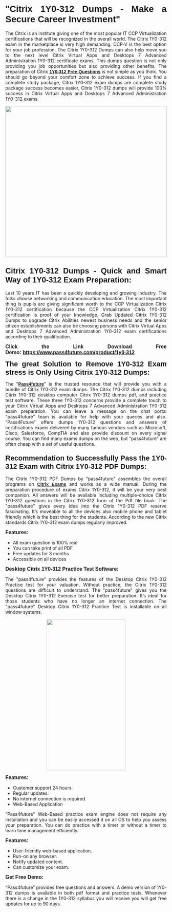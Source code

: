 
<h1 style="text-align: justify;"><span style="font-family:Tahoma,Geneva,sans-serif;"><strong>"Citrix 1Y0-312 Dumps - Make a Secure Career Investment"</strong></span></h1>

<p style="text-align: justify;">The Citrix is an institute giving one of the most popular IT CCP Virtualization certifications that will be recognized in the overall world. The Citrix 1Y0-312 exam in the marketplace is very high demanding. CCP-V is the best option for your job profession. The Citrix 1Y0-312 Dumps can also help move you to the next level Citrix Virtual Apps and Desktops 7 Advanced Administration 1Y0-312 certificate exams. This dumps question is not only providing you job opportunities but also providing other benefits. The preparation of Citrix <span style="font-family:Tahoma,Geneva,sans-serif;"><strong><a href="https://www.pass4future.com/questions/citrix/1y0-312">1Y0-312 Free Questions</a></strong></span> is not simple as you think. You should go beyond your comfort zone to achieve success. If you find a complete study package, Citrix 1Y0-312 exam dumps are complete study package success becomes easier, Citrix 1Y0-312 dumps will provide 100% success in Citrix Virtual Apps and Desktops 7 Advanced Administration 1Y0-312 exams.</p>

<p style="text-align: justify;"><a href="https://www.pass4future.com/product/1y0-312"><img alt="" src="https://lh3.googleusercontent.com/pw/AM-JKLVhEO4I138wJzOepD3laGU-R1M7eT-OTYdow6pCESip26lSeaxxzS9BVWUKuzj1e3L_MoxCfVgBEvV8ODwl1LGzlZbt6HJm3NXXplPwnYiBfuYM_eQCcVVRMaAwHdsl3AhHOZS-up7mzwmd4i4EpEGq=w1112-h625-no?authuser=0" style="width: 100%; height: 470px;" /></a></p>

<h2 style="text-align: justify;"><span style="font-size:24px;"><strong><span style="font-family:Tahoma,Geneva,sans-serif;">Citrix 1Y0-312 Dumps - Quick and Smart Way of 1Y0-312 Exam Preparation:</span></strong></span></h2>

<p style="text-align: justify;">Last 10 years IT has been a quickly developing and growing industry. The folks choose networking and communication education. The most important thing is pupils are giving significant worth to the CCP Virtualization Citrix 1Y0-312 certification because the CCP Virtualization Citrix 1Y0-312 certification is proof of your knowledge. Grab Updated Citrix 1Y0-312 Dumps to upgrade Citrix Abilities newest business needs and the senior citizen establishments can also be choosing persons with Citrix Virtual Apps and Desktops 7 Advanced Administration 1Y0-312 exam certifications according to their qualification.</p>

<p style="text-align: justify;"><strong><span style="font-family:Lucida Sans Unicode,Lucida Grande,sans-serif;"><span style="font-size:16px;">Click the Link Download Free Demo: <a href="https://www.pass4future.com/product/1y0-312">https://www.pass4future.com/product/1y0-312</a></span></span></strong></p>

<p style="text-align: justify;"><strong><span style="font-size:22px;"><span style="font-family:Tahoma,Geneva,sans-serif;">The great Solution to Remove 1Y0-312 Exam stress is Only Using Citrix 1Y0-312 Dumps:</span></span></strong></p>

<p style="text-align: justify;">The "<span style="font-family:Lucida Sans Unicode,Lucida Grande,sans-serif;"><a href="https://www.pass4future.com/"><strong>Pass4future</strong></a></span>" is the trusted resource that will provide you with a bundle of Citrix 1Y0-312 exam dumps. The Citrix 1Y0-312 dumps including Citrix 1Y0-312 desktop computer Citrix 1Y0-312 dumps pdf, and practice test software. These three 1Y0-312 concerns provide a complete touch to your Citrix Virtual Apps and Desktops 7 Advanced Administration 1Y0-312 exam preparation. You can leave a message on the chat portal "pass4future" team is available for help with your queries and also. “Pass4Future” offers dumps 1Y0-312 questions and answers of certifications exams delivered by many famous vendors such as Microsoft, Cisco, Salesforce, CompTIA and also provide discount on every signal course. You can find many exams dumps on the web, but “pass4future” are often cheap with a set of useful questions.</p>

<h3 style="text-align: justify;"><span style="font-size:22px;"><strong><span style="font-family:Tahoma,Geneva,sans-serif;">Recommendation to Successfully Pass the 1Y0-312 Exam with Citrix 1Y0-312 PDF Dumps:</span></strong></span></h3>

<p style="text-align: justify;">The Citrix 1Y0-312 PDF Dumps by "pass4future" assembles the overall programs on <span style="font-family:Lucida Sans Unicode,Lucida Grande,sans-serif;"><strong><a href="https://www.pass4future.com/citrix">Citrix Exams</a></strong></span> and works as a wide manual. During the preparation procedure of exams Citrix 1Y0-312, it will be your very best companion. All answers will be available including multiple-choice Citrix 1Y0-312 questions in the Citrix 1Y0-312 form of the Pdf file book. The "pass4future" gives every idea into the Citrix 1Y0-312 PDF reserve fascinating. It’s moveable to all the devices also mobile phone and tablet friendly which is the best thing for the students. According to the new Citrix standards Citrix 1Y0-312 exam dumps regularly improved.</p>

<p style="text-align: justify;"><span style="font-family:Lucida Sans Unicode,Lucida Grande,sans-serif;"><span style="font-size:16px;"><strong>Features:</strong></span></span></p>

<ul>
	<li style="text-align: justify;">All exam question is 100% real</li>
	<li style="text-align: justify;">You can take print of all PDF</li>
	<li style="text-align: justify;">Free updates for 3 months </li>
	<li style="text-align: justify;">Accessible on all devices</li>
</ul>

<p style="text-align: justify;"><span style="font-family:Tahoma,Geneva,sans-serif;"><span style="font-size:16px;"><strong>Desktop Citrix 1Y0-312 Practice Test Software:</strong></span></span></p>

<p style="text-align: justify;">The "pass4future" provides the features of the Desktop Citrix 1Y0-312 Practice test for your valuation. Without practice, the Citrix 1Y0-312 questions are difficult to understand. The "pass4future" gives you the Desktop Citrix 1Y0-312 Exercise test for better preparation. It’s ideal for those students who have no longer an internet connection. The "pass4future" Desktop Citrix 1Y0-312 Practice Test is installable on all window systems.</p>

<p style="text-align: center;"><a href="https://www.pass4future.com/product/1y0-312"><img alt="" src="https://lh3.googleusercontent.com/pw/AM-JKLV3yUm3jiqqIo1xIsj1VJ_UeysYexQY-pRYO0rIFl3vg11QZioN-gzffpw2AfKqFynWuvoXOreWrWS0swpr4xmOSWfwII2jvatteuqrfxiWGFBSHPiZUCoi33jqeymK5dmu-0enyX6tayRCAMHw05jv=s625-no?authuser=0" style="width: 70%; height: 470px;" /></a></p>

<p style="text-align: justify;"><span style="font-size:16px;"><span style="font-family:Lucida Sans Unicode,Lucida Grande,sans-serif;"><strong>Features:</strong></span></span></p>

<ul>
	<li style="text-align: justify;">Customer support 24 hours. </li>
	<li style="text-align: justify;">Regular updates. </li>
	<li style="text-align: justify;">No internet connection is required.</li>
	<li style="text-align: justify;">Web-Based Application</li>
</ul>

<p style="text-align: justify;">“Pass4future” Web-Based practice exam engine does not require any installation and you can be easily accessed it on all OS to help you assess your preparation. You can do practice with a timer or without a timer to learn time management efficiently.</p>

<p style="text-align: justify;"><strong><span style="font-size:16px;"><span style="font-family:Lucida Sans Unicode,Lucida Grande,sans-serif;">Features:</span></span></strong></p>

<ul>
	<li style="text-align: justify;">User-friendly web-based application.</li>
	<li style="text-align: justify;">Run-on any browser. </li>
	<li style="text-align: justify;">Notify updated content.</li>
	<li style="text-align: justify;">Can customize your exam.</li>
</ul>

<p style="text-align: justify;"><span style="font-size:16px;"><span style="font-family:Lucida Sans Unicode,Lucida Grande,sans-serif;"><strong>Get Free Demo:</strong></span></span></p>

<p style="text-align: justify;">“Pass4future” provides free questions and answers. A demo version of 1Y0-312 dumps is available in both pdf format and practice tests. Whenever there is a change in the 1Y0-312 syllabus you will receive you will get free updates for up to 90 days. </p>
